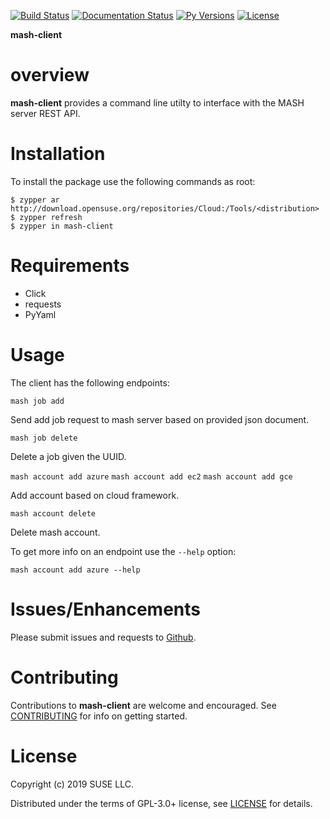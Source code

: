 [![Build Status](https://travis-ci.com/SUSE-Enceladus/mash-client.svg?branch=master)](https://travis-ci.com/SUSE-Enceladus/mash-client)
[![Documentation Status](https://readthedocs.org/projects/mash-client/badge/?version=latest)](https://mash-client.readthedocs.io/en/latest/?badge=latest)
[![Py Versions](https://img.shields.io/pypi/pyversions/mash-client.svg)](https://pypi.org/project/mash-client/)
[![License](https://img.shields.io/pypi/l/mash-client.svg)](https://pypi.org/project/mash-client/)

**mash-client**

overview
========

**mash-client** provides a command line utilty to interface with the
MASH server REST API.

Installation
============

To install the package use the following commands as root:

```shell
$ zypper ar http://download.opensuse.org/repositories/Cloud:/Tools/<distribution>
$ zypper refresh
$ zypper in mash-client
```

Requirements
============

-   Click
-   requests
-   PyYaml

Usage
=====

The client has the following endpoints:

`mash job add`

Send add job request to mash server based on provided json document.

`mash job delete`

Delete a job given the UUID.

`mash account add azure`
`mash account add ec2`
`mash account add gce`

Add account based on cloud framework.

`mash account delete`

Delete mash account.

To get more info on an endpoint use the `--help` option:

`mash account add azure --help`

Issues/Enhancements
===================

Please submit issues and requests to
[Github](https://github.com/SUSE-Enceladus/mash-client/issues).

Contributing
============

Contributions to **mash-client** are welcome and encouraged. See
[CONTRIBUTING](https://github.com/SUSE-Enceladus/mash-client/blob/master/CONTRIBUTING.md)
for info on getting started.

License
=======

Copyright (c) 2019 SUSE LLC.

Distributed under the terms of GPL-3.0+ license, see
[LICENSE](https://github.com/SUSE-Enceladus/mash-client/blob/master/LICENSE)
for details.
